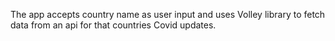 The app accepts country name as user input and uses Volley library to fetch data from an api for that countries Covid updates.
